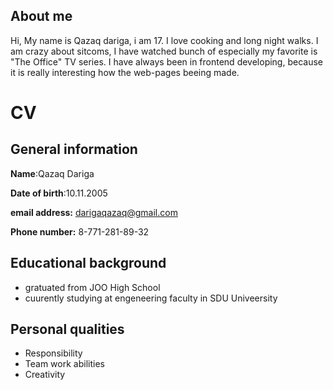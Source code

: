 
## About me

Hi, My name is Qazaq dariga, i am 17. I love cooking and long night walks. I am crazy about sitcoms, I have watched bunch of especially my favorite is "The Office" TV series. I have always been in frontend developing, because it is really interesting how the web-pages beeing made.

# CV
## General information
 **Name**:Qazaq Dariga 

**Date of birth**:10.11.2005

 **email address:** darigaqazaq@gmail.com

 **Phone number:** 8-771-281-89-32

 ## Educational background

+ gratuated from JOO High School
+ cuurently studying at engeneering faculty in SDU Univeersity

## Personal qualities
+ Responsibility
+ Team work abilities
+ Creativity





